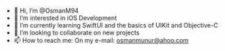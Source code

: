 - 👋 Hi, I’m @OsmanM94
- 👀 I’m interested in iOS Development
- 🌱 I’m currently learning SwiftUI and the basics of UIKit and Objective-C
- 💞️ I’m looking to collaborate on new projects
- 📫 How to reach me:  On my e-mail: osmanmunur@ahoo.com


<!---
OsmanM94/OsmanM94 is a ✨ special ✨ repository because its `README.md` (this file) appears on your GitHub profile.
You can click the Preview link to take a look at your changes.
--->
